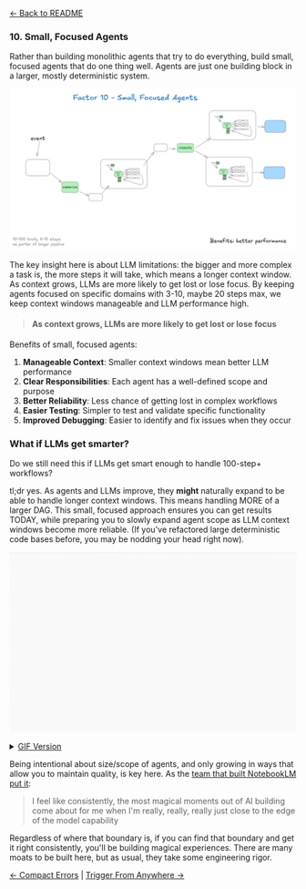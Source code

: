 [← Back to README](../README.md)

### 10. Small, Focused Agents

Rather than building monolithic agents that try to do everything, build small, focused agents that do one thing well. Agents are just one building block in a larger, mostly deterministic system.

![1a0-small-focused-agents](../img/1a0-small-focused-agents.png)

The key insight here is about LLM limitations: the bigger and more complex a task is, the more steps it will take, which means a longer context window. As context grows, LLMs are more likely to get lost or lose focus. By keeping agents focused on specific domains with 3-10, maybe 20 steps max, we keep context windows manageable and LLM performance high.

> #### As context grows, LLMs are more likely to get lost or lose focus

Benefits of small, focused agents:

1. **Manageable Context**: Smaller context windows mean better LLM performance
2. **Clear Responsibilities**: Each agent has a well-defined scope and purpose
3. **Better Reliability**: Less chance of getting lost in complex workflows
4. **Easier Testing**: Simpler to test and validate specific functionality
5. **Improved Debugging**: Easier to identify and fix issues when they occur

### What if LLMs get smarter? 

Do we still need this if LLMs get smart enough to handle 100-step+ workflows?

tl;dr yes. As agents and LLMs improve, they **might** naturally expand to be able to handle longer context windows. This means handling MORE of a larger DAG. This small, focused approach ensures you can get results TODAY, while preparing you to slowly expand agent scope as LLM context windows become more reliable. (If you've refactored large deterministic code bases before, you may be nodding your head right now).

[![gif](../img/1a5-agent-scope-grow.gif)](https://github.com/user-attachments/assets/0cd3f52c-046e-4d5e-bab4-57657157c82f
)

<details>
<summary><a href="../img/1a5-agent-scope-grow.gif">GIF Version</a></summary>
![gif](../img/1a5-agent-scope-grow.gif)
</details>

Being intentional about size/scope of agents, and only growing in ways that allow you to maintain quality, is key here. As the [team that built NotebookLM put it](https://open.substack.com/pub/swyx/p/notebooklm?selection=08e1187c-cfee-4c63-93c9-71216640a5f8&utm_campaign=post-share-selection&utm_medium=web):

> I feel like consistently, the most magical moments out of AI building come about for me when I'm really, really, really just close to the edge of the model capability

Regardless of where that boundary is, if you can find that boundary and get it right consistently, you'll be building magical experiences. There are many moats to be built here, but as usual, they take some engineering rigor.

[← Compact Errors](./factor-9-compact-errors.md) | [Trigger From Anywhere →](./factor-11-trigger-from-anywhere.md)

